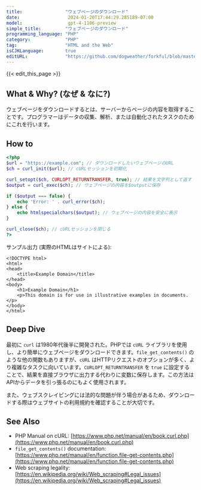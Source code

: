 ```yaml
---
title:                "ウェブページのダウンロード"
date:                  2024-01-20T17:44:29.285189-07:00
model:                 gpt-4-1106-preview
simple_title:         "ウェブページのダウンロード"
programming_language: "PHP"
category:             "PHP"
tag:                  "HTML and the Web"
isCJKLanguage:        true
editURL:              "https://github.com/dogweather/forkful/blob/master/content/ja/php/downloading-a-web-page.md"
---
```


{{< edit_this_page >}}

## What & Why? (なぜ & なに?)
ウェブページをダウンロードするとは、サーバーからページの内容を取得することです。プログラマーはデータの収集、解析、または自動化されたタスクのためにこれを行います。

## How to
```php
<?php
$url = "https://example.com"; // ダウンロードしたいウェブページのURL
$ch = curl_init($url); // cURLセッションを初期化

curl_setopt($ch, CURLOPT_RETURNTRANSFER, true); // 結果を文字列として返す
$output = curl_exec($ch); // ウェブページの内容を$outputに保存

if ($output === false) {
    echo 'Error: ' . curl_error($ch);
} else {
    echo htmlspecialchars($output); // ウェブページの内容を安全に表示
}

curl_close($ch); // cURLセッションを閉じる
?>
```

サンプル出力 (実際のHTMLはサイトによる):
```
<!DOCTYPE html>
<html>
<head>
    <title>Example Domain</title>
</head>
<body>
    <h1>Example Domain</h1>
    <p>This domain is for use in illustrative examples in documents.</p>
</body>
</html>
```

## Deep Dive
最初に `curl` は1980年代後半に開発された。PHPでは `cURL` ライブラリを使用し、より簡単にウェブページをダウンロードできます。`file_get_contents()` のような他の関数もありますが、`cURL` はHTTPリクエストのオプションが多く、より複雑なタスクに向いています。`CURLOPT_RETURNTRANSFER` を `true` に設定することで、結果を直接ブラウザに出力する代わりに変数に保存します。この方法はAPIからデータを引っ張るのにもよく使用されます。

また、ウェブスクレイピングには法的な問題が伴う場合があるため、ダウンロードする際はウェブサイトの利用規約を確認することが大切です。

## See Also
- PHP Manual on cURL: [https://www.php.net/manual/en/book.curl.php](https://www.php.net/manual/en/book.curl.php)
- `file_get_contents()` documentation: [https://www.php.net/manual/en/function.file-get-contents.php](https://www.php.net/manual/en/function.file-get-contents.php)
- Web scraping legality: [https://en.wikipedia.org/wiki/Web_scraping#Legal_issues](https://en.wikipedia.org/wiki/Web_scraping#Legal_issues)
